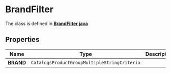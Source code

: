 

# BrandFilter

The class is defined in **[BrandFilter.java](../../src/main/java/org/openapitools/model/BrandFilter.java)**

## Properties

Name | Type | Description | Notes
------------ | ------------- | ------------- | -------------
**BRAND** | `CatalogsProductGroupMultipleStringCriteria` |  | 



